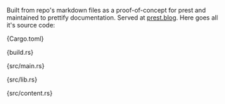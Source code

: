 Built from repo's markdown files as a proof-of-concept for prest and maintained to prettify documentation. Served at [prest.blog](https://prest.blog). Here goes all it's source code:

{Cargo.toml}

{build.rs}

{src/main.rs}

{src/lib.rs}

{src/content.rs}

